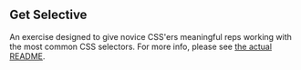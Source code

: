 ## Get Selective

An exercise designed to give novice CSS'ers meaningful reps working with the most common CSS selectors. For more info, please see [the actual README](solution/README.md).

